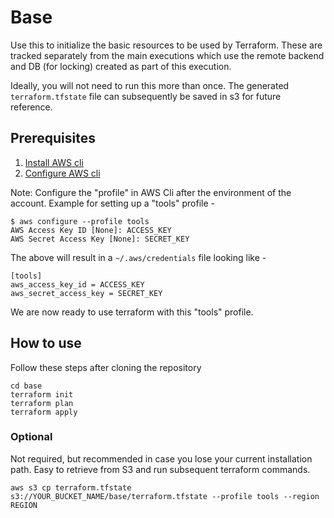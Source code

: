 # Base

Use this to initialize the basic resources to be used by Terraform. These are tracked separately from the main executions which use the remote backend and DB (for locking) created as part of this execution.

Ideally, you will not need to run this more than once. The generated `terraform.tfstate` file can subsequently be saved in s3 for future reference. 

## Prerequisites
1. [Install AWS cli](https://docs.aws.amazon.com/cli/latest/userguide/cli-chap-install.html)
2. [Configure AWS cli](https://docs.aws.amazon.com/cli/latest/userguide/cli-chap-configure.html)

Note: Configure the "profile" in AWS Cli after the environment of the account. Example for setting up a "tools" profile -
```
$ aws configure --profile tools
AWS Access Key ID [None]: ACCESS_KEY
AWS Secret Access Key [None]: SECRET_KEY
```
 The above will result in a `~/.aws/credentials` file looking like - 
```
[tools]
aws_access_key_id = ACCESS_KEY
aws_secret_access_key = SECRET_KEY
```
We are now ready to use terraform with this "tools" profile.

## How to use

Follow these steps after cloning the repository

```
cd base
terraform init
terraform plan
terraform apply
```

### Optional
Not required, but recommended in case you lose your current installation path. Easy to retrieve from S3 and run subsequent terraform commands.
```
aws s3 cp terraform.tfstate s3://YOUR_BUCKET_NAME/base/terraform.tfstate --profile tools --region REGION
```
